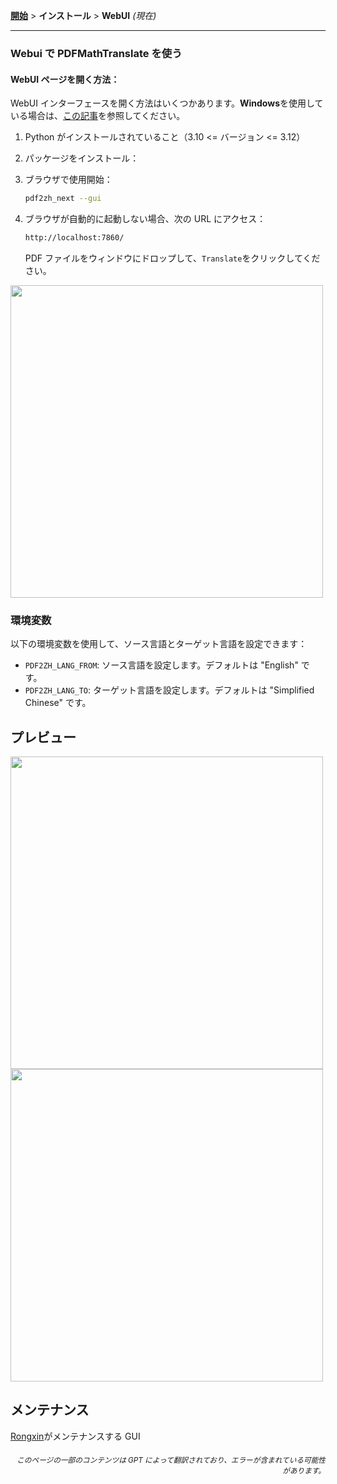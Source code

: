 [**開始**](./getting-started.md) > **インストール** > **WebUI** _(現在)_

---

### Webui で PDFMathTranslate を使う

#### WebUI ページを開く方法：

WebUI インターフェースを開く方法はいくつかあります。**Windows**を使用している場合は、[この記事](./INSTALLATION_winexe.md)を参照してください。

1. Python がインストールされていること（3.10 <= バージョン <= 3.12）

2. パッケージをインストール：

3. ブラウザで使用開始：

    ```bash
    pdf2zh_next --gui
    ```

4. ブラウザが自動的に起動しない場合、次の URL にアクセス：

    ```bash
    http://localhost:7860/
    ```

    PDF ファイルをウィンドウにドロップして、`Translate`をクリックしてください。

<!-- <img src="./images/gui.gif" width="500"/> -->
<img src='./../images/gui.gif' width="500"/>

### 環境変数

以下の環境変数を使用して、ソース言語とターゲット言語を設定できます：

- `PDF2ZH_LANG_FROM`: ソース言語を設定します。デフォルトは "English" です。
- `PDF2ZH_LANG_TO`: ターゲット言語を設定します。デフォルトは "Simplified Chinese" です。

## プレビュー

<img src="./../images/before.png" width="500"/>
<img src="./../images/after.png" width="500"/>

## メンテナンス

[Rongxin](https://github.com/reycn)がメンテナンスする GUI

<div align="right"> 
<h6><small>このページの一部のコンテンツは GPT によって翻訳されており、エラーが含まれている可能性があります。</small></h6>
